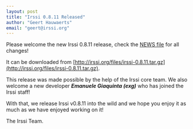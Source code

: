 ```yaml
---
layout: post
title: "Irssi 0.8.11 Released"
author: "Geert Hauwaerts"
email: "geert@irssi.org"
---
```


Please welcome the new Irssi 0.8.11 release, check the [NEWS
file](/NEWS#v0-8-11) for all changes!

It can be downloaded from
[http://irssi.org/files/irssi-0.8.11.tar.gz](http://irssi.org/files/irssi-0.8.11.tar.gz).

This release was made possible by the help of the Irssi core team. We also
welcome a new developer ***Emanuele Giaquinta (exg)*** who has
joined the Irssi staff!

With that, we release Irssi v0.8.11 into the wild and we hope you enjoy it as
much as we have enjoyed working on it!

The Irssi Team.
